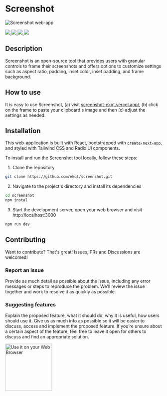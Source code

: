 # Screenshot

![Screenshot web-app](https://screenshot-ekqt.vercel.app/home.png "Screenshot")

<div>
<a href="https://github.com/ekqt/screenshot/stargazers" target="_blank">
  <img src="https://badgen.net/github/stars/ekqt/screenshot" />
</a>
<a href="https://github.com/ekqt/screenshot/issues" target="_blank">
  <img src="https://badgen.net/github/open-issues/ekqt/screenshot" />
</a>
<a href="https://github.com/ekqt/screenshot/pulls" target="_blank">
  <img src="https://badgen.net/github/merged-prs/ekqt/screenshot" />
</a>
<a href="https://github.com/ekqt/screenshot/commits/main" target="_blank">
  <img src="https://badgen.net/github/commits/ekqt/screenshot/main" />
</a>
</div>

## Description

Screenshot is an open-source tool that provides users with granular controls to frame their screenshots and offers options to customize settings such as aspect ratio, padding, inset color, inset padding, and frame background.

## How to use

It is easy to use Screenshot, (a) visit [screenshot-ekqt.vercel.app/](https://screenshot-ekqt.vercel.app/), (b) click on the frame to paste your clipboard's image and then (c) adjust the settings as needed.

## Installation

This web-application is built with React, bootstrapped with [`create-next-app`](https://github.com/vercel/next.js/tree/canary/packages/create-next-app), and styled with Tailwind CSS and Radix UI components.

To install and run the Screenshot tool locally, follow these steps:

1. Clone the repository

```bash
git clone https://github.com/ekqt/screenshot.git
```

2. Navigate to the project's directory and install its dependencies

```bash
cd screenshot
npm instal
```

3. Start the development server, open your web browser and visit http://localhost:3000

```bash
npm run dev
```

## Contributing

Want to contribute? That's great! Issues, PRs and Discussions are welcomed!

### Report an issue

Provide as much detail as possible about the issue, including any error messages or steps to reproduce the problem. We'll review the issue together and work to resolve it as quickly as possible.

### Suggesting features

Explain the proposed feature, what it should do, why it is useful, how users should use it. Give us as much info as possible so it will be easier to discuss, access and implement the proposed feature. If you’re unsure about a certain aspect of the feature, feel free to leave it open for others to discuss and find an appropriate solution.

<img src="https://screenshot-ekqt.vercel.app/web-app-badge.png" alt="Use it on your Web Browser" width="150px" height="auto">
